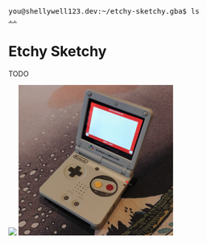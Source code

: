 <pre>
you@shellywell123.dev:~/etchy-sketchy.gba$ ls
<a href="https://shellywell123.dev/tree/games/index.html">..</a>
</pre>

# Etchy Sketchy
TODO
<p float="left" href="https://shellywell123.github.io/gbajs/">
  <img src="https://github.com/Shellywell123/Etchy-Sketchy/blob/main/assets/ScreenGrab.GIF" height="300" />
  <img src="https://github.com/Shellywell123/Etchy-Sketchy/blob/main/assets/Game-Boy-Advance.jpg" height="300" />
</p>
